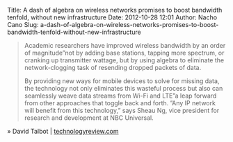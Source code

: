 Title: A dash of algebra on wireless networks promises to boost bandwidth tenfold, without new infrastructure
Date: 2012-10-28 12:01
Author: Nacho Cano
Slug: a-dash-of-algebra-on-wireless-networks-promises-to-boost-bandwidth-tenfold-without-new-infrastructure

> Academic researchers have improved wireless bandwidth by an order of
> magnitude”not by adding base stations, tapping more spectrum, or
> cranking up transmitter wattage, but by using algebra to eliminate the
> network-clogging task of resending dropped packets of data.
>
> By providing new ways for mobile devices to solve for missing data,
> the technology not only eliminates this wasteful process but also can
> seamlessly weave data streams from Wi-Fi and LTE”a leap forward from
> other approaches that toggle back and forth. ”Any IP network will
> benefit from this technology,” says Sheau Ng, vice president for
> research and development at NBC Universal.

» David Talbot | [technologyreview.com][]

  [technologyreview.com]: http://www.technologyreview.com/news/429722/a-bandwidth-breakthrough/
    "A dash of algebra on wireless networks promises to boost bandwidth tenfold, without new infrastructure"
